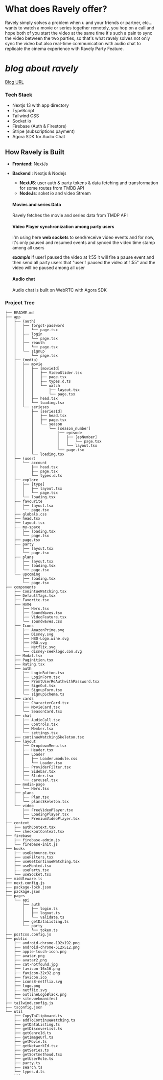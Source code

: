 
# **What does Ravely offer?**
Ravely simply solves a problem when u and your friends or partner, etc...
wants to watch a movie or series together remotely, you hop on a call and hope both of you start the video at the same time it's such a pain to sync the video between the two parties, so that's what ravely solves not only sync the video but also real-time communication with audio chat to replicate the cinema experience with Ravely Party Feature.

# _blog about ravely_
[Blog URL](https://www.youssefhany.dev/projects/ravely-real-time-cinema-experience)

### **Tech Stack**
- Nextjs 13 with app directory
- TypeScript
- Tailwind CSS
- Socket io
-  Firebase (Auth & Firestore)
-  Stripe (subscriptions payment)
-  Agora SDK for Audio Chat

## **How Ravely is Built**
- **Frontend**: NextJs
- **Backend** : Nextjs & Nodejs
   - **NextJS**: user auth & party tokens & data fetching and transformation for some routes                         from TMDB API
   - **NodeJs**:  soket io and video Stream
   
  #### **Movies and series Data**
  Ravely fetches the movie and series data from TMDP API
  #### **Video Player synchronization among party users**
  I'm using here **web sockets** to send/receive video events and for now, it's only paused and resumed events and synced the video time stamp among all users 
  
   **_example_** 
    if user1 paused the video at 1:55 it will fire a pause event and then send all party users that 
    "user 1 paused the video at 1:55" and the video will be paused among all user
  #### **Audio chat**
  Audio chat is built on WebRTC with Agora SDK
  



### **Project Tree** 
```
├── README.md
├── app
│   ├── (auth)
│   │   ├── forgot-password
│   │   │   └── page.tsx
│   │   ├── login
│   │   │   └── page.tsx
│   │   ├── reauth
│   │   │   └── page.tsx
│   │   └── signup
│   │       └── page.tsx
│   ├── (media)
│   │   ├── movie
│   │   │   ├── [movieId]
│   │   │   │   ├── VideoSlider.tsx
│   │   │   │   ├── page.tsx
│   │   │   │   ├── types.d.ts
│   │   │   │   └── watch
│   │   │   │       ├── layout.tsx
│   │   │   │       └── page.tsx
│   │   │   ├── head.tsx
│   │   │   └── loading.tsx
│   │   └── serieses
│   │       ├── [seriesId]
│   │       │   ├── head.tsx
│   │       │   ├── page.tsx
│   │       │   └── season
│   │       │       └── [season_number]
│   │       │           ├── episode
│   │       │           │   ├── [epNumber]
│   │       │           │   │   └── page.tsx
│   │       │           │   └── layout.tsx
│   │       │           └── page.tsx
│   │       └── loading.tsx
│   ├── (user)
│   │   └── account
│   │       ├── head.tsx
│   │       ├── page.tsx
│   │       └── types.d.ts
│   ├── explore
│   │   ├── [type]
│   │   │   ├── layout.tsx
│   │   │   └── page.tsx
│   │   └── loading.tsx
│   ├── favourite
│   │   ├── layout.tsx
│   │   └── page.tsx
│   ├── globals.css
│   ├── head.tsx
│   ├── layout.tsx
│   ├── my-space
│   │   ├── loading.tsx
│   │   └── page.tsx
│   ├── page.tsx
│   ├── party
│   │   ├── layout.tsx
│   │   └── page.tsx
│   ├── plans
│   │   ├── layout.tsx
│   │   ├── loading.tsx
│   │   └── page.tsx
│   └── upcoming
│       ├── loading.tsx
│       └── page.tsx
├── components
│   ├── ConintueWatching.tsx
│   ├── DefaultTags.tsx
│   ├── Favorite.tsx
│   ├── Home
│   │   ├── Hero.tsx
│   │   ├── SoundWaves.tsx
│   │   ├── VideoFeature.tsx
│   │   └── soundwaves.css
│   ├── Icons
│   │   ├── AmazonPrime.svg
│   │   ├── Disney.svg
│   │   ├── HBO-Logo.wine.svg
│   │   ├── HBO.svg
│   │   ├── Netflix.svg
│   │   └── disney-seeklogo.com.svg
│   ├── Modal.tsx
│   ├── Paginition.tsx
│   ├── Rating.tsx
│   ├── auth
│   │   ├── LoginButton.tsx
│   │   ├── LoginForm.tsx
│   │   ├── PromtUserReAuthwithPassword.tsx
│   │   ├── SignOut.tsx
│   │   ├── SignupForm.tsx
│   │   └── signupSchema.ts
│   ├── cards
│   │   ├── CharacterCard.tsx
│   │   ├── MovieCard.tsx
│   │   └── SeasonCard.tsx
│   ├── chat
│   │   ├── AudioCall.tsx
│   │   ├── Controls.tsx
│   │   ├── Member.tsx
│   │   └── settings.tsx
│   ├── continueWatchingSkeleton.tsx
│   ├── layout
│   │   ├── DropdownMenu.tsx
│   │   ├── Header.tsx
│   │   ├── Loader
│   │   │   ├── Loader.module.css
│   │   │   └── Loader.tsx
│   │   ├── ProviderFilter.tsx
│   │   ├── Sidebar.tsx
│   │   ├── Slider.tsx
│   │   └── carousel.tsx
│   ├── media-page
│   │   └── Hero.tsx
│   ├── plans
│   │   ├── Plan.tsx
│   │   └── plansSkeleton.tsx
│   └── video
│       ├── FreeVideoPlayer.tsx
│       ├── LoadingPlayer.tsx
│       └── PremiumVideoPlayer.tsx
├── context
│   ├── authContext.tsx
│   └── checkoutContext.tsx
├── firebase
│   ├── firebase-admin.js
│   └── firebase-init.js
├── hooks
│   ├── useDebounce.tsx
│   ├── useFilters.tsx
│   ├── useGetContinueWatching.tsx
│   ├── useMonted.tsx
│   ├── useParty.tsx
│   └── useSocket.tsx
├── middleware.ts
├── next.config.js
├── package-lock.json
├── package.json
├── pages
│   └── api
│       ├── auth
│       │   ├── login.ts
│       │   ├── logout.ts
│       │   └── validate.ts
│       ├── getDataListing.ts
│       └── party
│           └── token.ts
├── postcss.config.js
├── public
│   ├── android-chrome-192x192.png
│   ├── android-chrome-512x512.png
│   ├── apple-touch-icon.png
│   ├── avatar.png
│   ├── avatar2.png
│   ├── cat-notfound.jpg
│   ├── favicon-16x16.png
│   ├── favicon-32x32.png
│   ├── favicon.ico
│   ├── icons8-netflix.svg
│   ├── logo.png
│   ├── netflix.svg
│   ├── outlineLogoBlack.png
│   └── site.webmanifest
├── tailwind.config.js
├── tsconfig.json
└── util
    ├── CopyToClipboard.ts
    ├── addToContinueWatching.ts
    ├── getDataListing.ts
    ├── getDiscoverList.ts
    ├── getGenreId.ts
    ├── getImageUrl.ts
    ├── getMovie.ts
    ├── getNetworkId.tsx
    ├── getSeries.ts
    ├── getSortmethoud.tsx
    ├── getUserRole.ts
    ├── party.ts
    ├── search.ts
    └── types.d.ts
    ```

